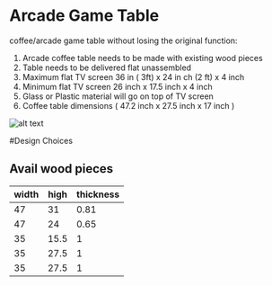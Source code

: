 Arcade Game Table
=====================

coffee/arcade game table without losing the original function:

1. Arcade coffee table needs to be made with existing wood pieces
2. Table needs to be delivered flat unassembled
3. Maximum flat TV screen 36 in ( 3ft)  x 24 in ch (2 ft) x 4 inch 
4. Minimum flat TV screen 26 inch x 17.5 inch x 4 inch 
5. Glass or Plastic material will go on top of TV screen
6. Coffee table dimensions ( 47.2 inch x 27.5 inch x 17 inch )


![alt text](http://www.droidaddiction.com/arcadetable.png "Logo Title Text 1")




#Design Choices

## Avail wood pieces

| width| high  | thickness|
| -------------------------- | ------------------------------------ | ------------------------------------ |
|47|31| 0.81 |
|47|24|0.65|
|35|15.5| 1|
|35|27.5| 1|
|35|27.5| 1|


